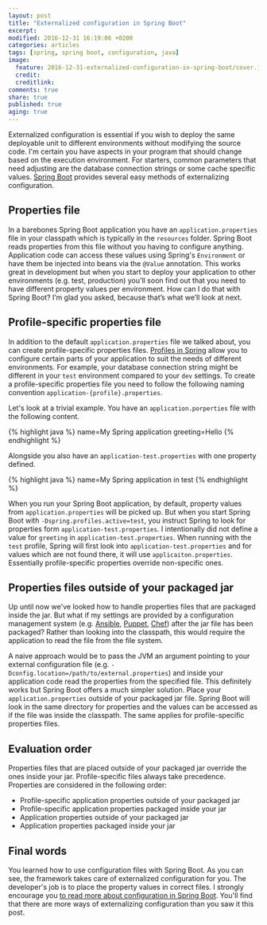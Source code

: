```yaml
---
layout: post
title: "Externalized configuration in Spring Boot"
excerpt:
modified: 2016-12-31 16:19:06 +0200
categories: articles
tags: [spring, spring boot, configuration, java]
image:
  feature: 2016-12-31-externalized-configuration-in-spring-boot/cover.jpg
  credit:
  creditlink:
comments: true
share: true
published: true
aging: true
---
```


Externalized configuration is essential if you wish to deploy the same deployable unit to different environments without modifying the source code. I'm certain you have aspects in your program that should change based on the execution environment. For starters, common parameters that need adjusting are the database connection strings or some cache specific values. [Spring Boot](https://projects.spring.io/spring-boot/) provides several easy methods of externalizing configuration.

## Properties file

In a barebones Spring Boot application you have an `application.properties` file in your classpath which is typically in the `resources` folder. Spring Boot reads properties from this file without you having to configure anything. Application code can access these values using Spring's `Environment` or have them be injected into beans via the `@Value` annotation. This works great in development but when you start to deploy your application to other environments (e.g. test, production) you'll soon find out that you need to have different property values per environment. How can I do that with Spring Boot? I’m glad you asked, because that’s what we’ll look at next.

## Profile-specific properties file

In addition to the default `application.properties` file we talked about, you can create profile-specific properties files. [Profiles in Spring](http://docs.spring.io/autorepo/docs/spring-boot/current/reference/html/boot-features-profiles.html "Profiles in Spring Boot") allow you to configure certain parts of your application to suit the needs of different environments. For example, your database connection string might be different in your `test` environment compared to your `dev` settings. To create a profile-specific properties file you need to follow the following naming convention `application-{profile}.properties`.

Let's look at a trivial example. You have an `application.porperties` file with the following content.

{% highlight java %}
name=My Spring application
greeting=Hello
{% endhighlight %}

Alongside you also have an `application-test.properties` with one property defined.

{% highlight java %}
name=My Spring application in test
{% endhighlight %}

When you run your Spring Boot application, by default, property values from `application.properties` will be picked up. But when you start Spring Boot with `-Dspring.profiles.active=test`, you instruct Spring to look for properties form `application-test.properties`. I intentionally did not define a value for `greeting` in `application-test.properties`. When running with the `test` profile, Spring will first look into `application-test.properties` and for values which are not found there, it will use `applicaiton.properties`. Essentially profile-specific properties override non-specific ones.

## Properties files outside of your packaged jar

Up until now we've looked how to handle properties files that are packaged inside the jar. But what if my settings are provided by a configuration management system (e.g. [Ansible](https://www.ansible.com/), [Puppet](https://puppet.com/), [Chef](https://www.chef.io/chef/)) after the jar file has been packaged? Rather than looking into the classpath, this would require the application to read the file from the file system.

A naive approach would be to pass the JVM an argument pointing to your external configuration file (e.g. `-Dconfig.location=/path/to/external.properties`) and inside your application code read the properties from the specified file. This definitely works but Spring Boot offers a much simpler solution. Place your `application.properties` outside of your packaged jar file. Spring Boot will look in the same directory for properties and the values can be accessed as if the file was inside the classpath. The same applies for profile-specific properties files.

## Evaluation order

Properties files that are placed outside of your packaged jar override the ones inside your jar. Profile-specific files always take precedence. Properties are considered in the following order:

* Profile-specific application properties outside of your packaged jar
* Profile-specific application properties packaged inside your jar
* Application properties outside of your packaged jar
* Application properties packaged inside your jar

## Final words

You learned how to use configuration files with Spring Boot. As you can see, the framework takes care of externalized configuration for you. The developer's job is to place the property values in correct files. I strongly encourage you [to read more about configuration in Spring Boot](https://docs.spring.io/spring-boot/docs/current/reference/html/boot-features-external-config.html "Externalized Configuration"). You'll find that there are more ways of externalizing configuration than you saw it this post.
